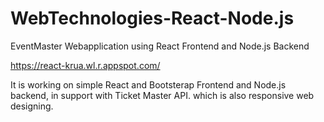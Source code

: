 # WebTechnologies-React-Node.js
EventMaster Webapplication using React Frontend and Node.js Backend

https://react-krua.wl.r.appspot.com/

It is working on simple React and Bootsterap Frontend and Node.js backend, in support with Ticket Master API. which is also responsive web designing.
